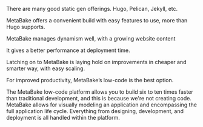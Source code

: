 
There are many good static gen offerings. Hugo, Pelican, Jekyll, etc.

MetaBake offers a convenient build with easy features to use, more than Hugo supports.

MetaBake manages dynamism well, with a growing website content

It gives a better performance at deployment time.

Latching on to MetaBake is laying hold on improvements in cheaper and smarter way, with easy scaling.

For improved productivity, MetaBake’s low-code is the best option.

The MetaBake low-code platform allows you to build six to ten times faster than traditional development, and this is because we're not creating code. MetaBake allows for visually modeling an application and encompassing the full application life cycle. Everything from designing, development, and deployment is all handled within the platform.

